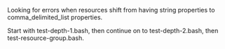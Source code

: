 Looking for errors when resources shift from having string properties to comma_delimited_list properties.

Start with test-depth-1.bash, then continue on to test-depth-2.bash, then test-resource-group.bash.
